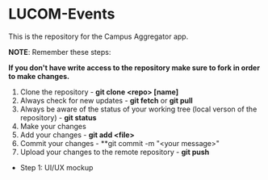 # LUCOM-Events

This is the repository for the Campus Aggregator app.

**NOTE**: Remember these steps:

**If you don't have write access to the repository make sure to fork in order to make changes.**

1. Clone the repository - **git clone \<repo\> \[name\]**
2. Always check for new updates - **git fetch** or **git pull**
3. Always be aware of the status of your working tree (local verson of the repository) - **git status**
4. Make your changes
5. Add your changes - **git add \<file\>**
6. Commit your changes - **git commit -m "\<your message\>"
7. Upload your changes to the remote repository - **git push**

* Step 1: UI/UX mockup
